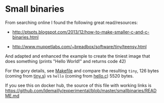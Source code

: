 # Small binaries

From searching online I found the following great read/resources:

* http://ptspts.blogspot.com/2013/12/how-to-make-smaller-c-and-c-binaries.html

* http://www.muppetlabs.com/~breadbox/software/tiny/teensy.html

And adapted and enhanced the example to create the tiniest image that does something (prints "Hello World!" and returns code 42)

For the gory details, see [Makefile](Makefile) and compare the resulting `tiny`, 126 bytes (coming from [tiny.s](tiny.s)) vs `hello` (coming from [hello.c](hello.c)) 5520 bytes.

If you see this on docker hub, the source of this file with working links is https://github.com/ldemailly/experimental/blob/master/smallbinaries/README.md
